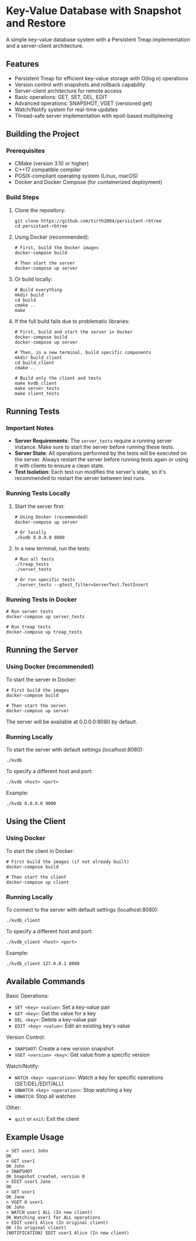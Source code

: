 # Key-Value Database with Snapshot and Restore

A simple key-value database system with a Persistent Treap implementation and a server-client architecture.

## Features

- Persistent Treap for efficient key-value storage with O(log n) operations
- Version control with snapshots and rollback capability
- Server-client architecture for remote access
- Basic operations: GET, SET, DEL, EDIT
- Advanced operations: SNAPSHOT, VGET (versioned get)
- Watch/Notify system for real-time updates
- Thread-safe server implementation with epoll-based multiplexing

## Building the Project

### Prerequisites

- CMake (version 3.10 or higher)
- C++17 compatible compiler
- POSIX-compliant operating system (Linux, macOS)
- Docker and Docker Compose (for containerized deployment)

### Build Steps

1. Clone the repository:

   ```
   git clone https://github.com/tirth2004/persistant-rbtree
   cd persistant-rbtree
   ```

2. Using Docker (recommended):

   ```
   # First, build the Docker images
   docker-compose build

   # Then start the server
   docker-compose up server
   ```

3. Or build locally:

   ```
   # Build everything
   mkdir build
   cd build
   cmake ..
   make
   ```

4. If the full build fails due to problematic libraries:

   ```
   # First, build and start the server in Docker
   docker-compose build
   docker-compose up server

   # Then, in a new terminal, build specific components
   mkdir build_client
   cd build_client
   cmake ..

   # Build only the client and tests
   make kvdb_client
   make server_tests
   make client_tests
   ```

## Running Tests

### Important Notes

- **Server Requirements**: The `server_tests` require a running server instance. Make sure to start the server before running these tests.
- **Server State**: All operations performed by the tests will be executed on the server. Always restart the server before running tests again or using it with clients to ensure a clean state.
- **Test Isolation**: Each test run modifies the server's state, so it's recommended to restart the server between test runs.

### Running Tests Locally

1. Start the server first:

   ```
   # Using Docker (recommended)
   docker-compose up server

   # Or locally
   ./kvdb 0.0.0.0 8080
   ```

2. In a new terminal, run the tests:

   ```
   # Run all tests
   ./treap_tests
   ./server_tests

   # Or run specific tests
   ./server_tests --gtest_filter=ServerTest.TestInsert
   ```

### Running Tests in Docker

```
# Run server tests
docker-compose up server_tests

# Run treap tests
docker-compose up treap_tests
```

## Running the Server

### Using Docker (recommended)

To start the server in Docker:

```
# First build the images
docker-compose build

# Then start the server
docker-compose up server
```

The server will be available at 0.0.0.0:8080 by default.

### Running Locally

To start the server with default settings (localhost:8080):

```
./kvdb
```

To specify a different host and port:

```
./kvdb <host> <port>
```

Example:

```
./kvdb 0.0.0.0 9000
```

## Using the Client

### Using Docker

To start the client in Docker:

```
# First build the images (if not already built)
docker-compose build

# Then start the client
docker-compose up client
```

### Running Locally

To connect to the server with default settings (localhost:8080):

```
./kvdb_client
```

To specify a different host and port:

```
./kvdb_client <host> <port>
```

Example:

```
./kvdb_client 127.0.0.1 8080
```

## Available Commands

Basic Operations:

- `SET <key> <value>`: Set a key-value pair
- `GET <key>`: Get the value for a key
- `DEL <key>`: Delete a key-value pair
- `EDIT <key> <value>`: Edit an existing key's value

Version Control:

- `SNAPSHOT`: Create a new version snapshot
- `VGET <version> <key>`: Get value from a specific version

Watch/Notify:

- `WATCH <key> <operation>`: Watch a key for specific operations (SET/DEL/EDIT/ALL)
- `UNWATCH <key> <operation>`: Stop watching a key
- `UNWATCH`: Stop all watches

Other:

- `quit` or `exit`: Exit the client

## Example Usage

```
> SET user1 John
OK
> GET user1
OK John
> SNAPSHOT
OK Snapshot created, version 0
> EDIT user1 Jane
OK
> GET user1
OK Jane
> VGET 0 user1
OK John
> WATCH user1 ALL (In new client)
OK Watching user1 for ALL operations
> EDIT user1 Alice (In original client)
OK (In original client)
[NOTIFICATION] EDIT user1 Alice (In new client)
```
